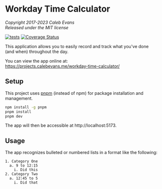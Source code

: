 # Workday Time Calculator

_Copyright 2017-2023 Caleb Evans_  
_Released under the MIT license_

[![tests](https://github.com/caleb531/workday-time-calculator/actions/workflows/tests.yml/badge.svg)](https://github.com/caleb531/workday-time-calculator/actions/workflows/tests.yml)
[![Coverage Status](https://coveralls.io/repos/caleb531/workday-time-calculator/badge.svg?branch=main)](https://coveralls.io/r/caleb531/workday-time-calculator?branch=main)

This application allows you to easily record and track what you've done (and
when) throughout the day.

You can view the app online at:  
https://projects.calebevans.me/workday-time-calculator/

## Setup

This project uses [pnpm][pnpm] (instead of npm) for package installation and
management.

[pnpm]: https://pnpm.io/

```bash
npm install -g pnpm
pnpm install
pnpm dev
```

The app will then be accessible at http://localhost:5173.

## Usage

The app recognizes bulleted or numbered lists in a format like the following:

```
1. Category One
  a. 9 to 12:15
    i. Did this
2. Category Two
  a. 12:45 to 5
    i. Did that
```
